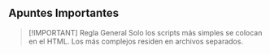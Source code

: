 ## Apuntes Importantes

> [!IMPORTANT] Regla General
> Solo los scripts más simples se colocan en el HTML. Los más complejos residen en archivos separados.